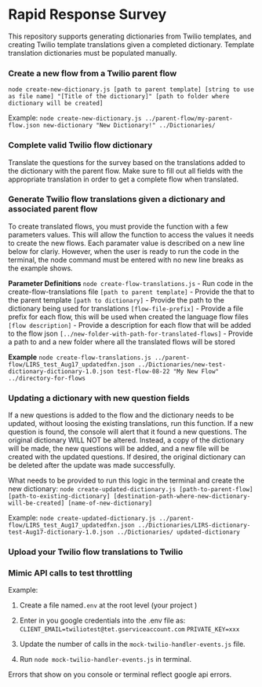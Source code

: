 # Rapid Response Survey

This repository supports generating dictionaries from Twilio templates, and creating Twilio template translations given a completed dictionary. Template translation dictionaries must be populated manually.

### Create a new flow from a Twilio parent flow
`node create-new-dictionary.js [path to parent template] [string to use as file name] "[Title of the dictionary]" [path to folder where dictionary will be created]`

Example: `node create-new-dictionary.js ../parent-flow/my-parent-flow.json new-dictionary "New Dictionary!" ../Dictionaries/`

### Complete valid Twilio flow dictionary

Translate the questions for the survey based on the translations added to the dictionary with the parent flow. Make sure to fill out all fields with the appropriate translation in order to get a complete flow when translated.

### Generate Twilio flow translations given a dictionary and associated parent flow

To create translated flows, you must provide the function with a few parameters values. This will allow the function to access the values it needs to create the new flows. Each paramater value is described on a new line below for clariy. However, when the user is ready to run the code in the terminal, the node command must be entered with no new line breaks as the example shows.

**Parameter Definitions**
`node create-flow-translations.js` - Run code in the create-flow-translations file
`[path to parent template]` - Provide the that to the parent template
`[path to dictionary]` - Provide the path to the dictionary being used for translations
`[flow-file-prefix]` - Provide a file prefix for each flow, this will be used when created the language flow files
`[flow description]` - Provide a description for each flow that will be added to the flow json
`[../new-folder-with-path-for-translated-flows]` - Provide a path to and a new folder where all the translated flows will be stored

**Example**
`node create-flow-translations.js ../parent-flow/LIRS_test_Aug17_updatedfxn.json ../Dictionaries/new-test-dictionary-dictionary-1.0.json test-flow-08-22 "My New Flow" ../directory-for-flows`

### Updating a dictionary with new question fields
If a new questions is added to the flow and the dictionary needs to be updated, without loosing the existing translations, run this function. If a new question is found, the console will alert that it found a new questions. The original dictionary WILL NOT be altered. Instead, a copy of the dictionary will be made, the new questions will be added, and a new file will be created with the updated questions. If desired, the original dictionary can be deleted after the update was made successfully.

What needs to be provided to run this logic in the terminal and create the new dictionary:
`node create-updated-dictionary.js [path-to-parent-flow] [path-to-existing-dictionary] [destination-path-where-new-dictionary-will-be-created] [name-of-new-dictionary]`

Example: `node create-updated-dictionary.js ../parent-flow/LIRS_test_Aug17_updatedfxn.json ../Dictionaries/LIRS-dictionary-test-Aug17-dictionary-1.0.json ../Dictionaries/ updated-dictionary`

### Upload your Twilio flow translations to Twilio


### Mimic API calls to test throttling

Example:
1. Create a file named`.env` at the root level (your project )
2. Enter in you google credentials into the .env file as:
    `CLIENT_EMAIL=twiliotest@tet.gserviceaccount.com`
    `PRIVATE_KEY=xxx`

3. Update the number of calls in the `mock-twilio-handler-events.js` file.
4. Run `node mock-twilio-handler-events.js` in terminal.

Errors that show on you console or terminal reflect google api errors.
